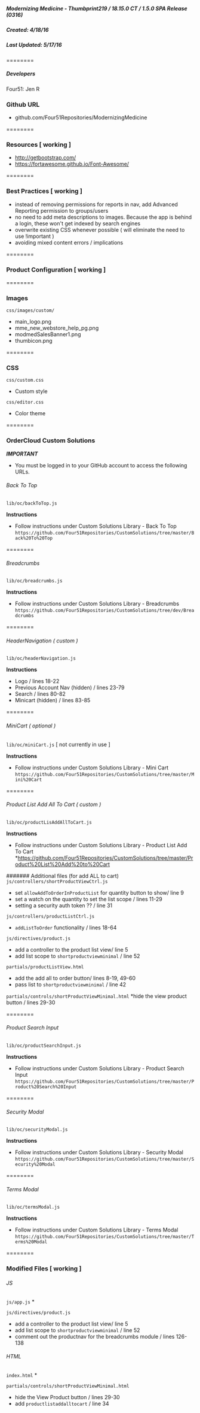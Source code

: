 ##### Modernizing Medicine - Thumbprint219  / 18.15.0 CT / 1.5.0 SPA Release (0316)
##### Created: 4/18/16
##### Last Updated: 5/17/16
========

##### Developers
Four51: Jen R

### Github URL
* github.com/Four51Repositories/ModernizingMedicine

========

### Resources [ working ] 
* http://getbootstrap.com/ 
* https://fortawesome.github.io/Font-Awesome/

========

### Best Practices [ working ] 
* instead of removing permissions for reports in nav, add Advanced Reporting permission to groups/users
* no need to add meta descriptions to images. Because the app is behind a login, these won't get indexed by search engines
* overwrite existing CSS whenever possible ( will eliminate the need to use !important ) 
* avoiding mixed content errors / implications

========

### Product Configuration [ working ]

======== 

### Images
`css/images/custom/` 
* main_logo.png
* mme_new_webstore_help_pg.png
* modmedSalesBanner1.png
* thumbicon.png

========

### CSS
`css/custom.css` 
* Custom style

`css/editor.css` 
* Color theme

======== 

### OrderCloud Custom Solutions
**_IMPORTANT_**
* You must be logged in to your GitHub account to access the following URLs.

###### Back To Top
`lib/oc/backToTop.js`

**Instructions**
* Follow instructions under Custom Solutions Library - Back To Top
`https://github.com/Four51Repositories/CustomSolutions/tree/master/Back%20To%20Top`

========

###### Breadcrumbs
`lib/oc/breadcrumbs.js`

**Instructions**
* Follow instructions under Custom Solutions Library - Breadcrumbs
`https://github.com/Four51Repositories/CustomSolutions/tree/dev/Breadcrumbs`

========

###### HeaderNavigation ( custom )
`lib/oc/headerNavigation.js`

**Instructions**
* Logo / lines 18-22
* Previous Account Nav (hidden) / lines 23-79
* Search / lines 80-82
* Minicart (hidden) / lines 83-85

========

###### MiniCart ( optional )
`lib/oc/miniCart.js` [ not currently in use ]

**Instructions**
* Follow instructions under Custom Solutions Library - Mini Cart
`https://github.com/Four51Repositories/CustomSolutions/tree/master/Mini%20Cart`

========

###### Product List Add All To Cart ( custom )
`lib/oc/productLisAddAllToCart.js`

**Instructions**
* Follow instructions under Custom Solutions Library - Product List Add To Cart
*https://github.com/Four51Repositories/CustomSolutions/tree/master/Product%20List%20Add%20to%20Cart 

####### Additional files (for add ALL to cart)
`js/controllers/shortProductViewCtrl.js`
* set `allowAddToOrderInProductList` for quantity button to show/ line 9
* set a watch on the quantity to set the list scope / lines 11-29
* setting a security auth token ?? / line 31

`js/controllers/productListCtrl.js`
* `addListToOrder` functionality / lines 18-64

`js/directives/product.js`
* add a controller to the product list view/ line 5  
* add list scope to `shortproductviewminimal` / line 52

`partials/productListView.html`
* add the add all to order button/ lines 8-19, 49-60
* pass list to `shortproductviewminimal` / line 42

`partials/controls/shortProductViewMinimal.html`
*hide the view product button / lines 29-30

========

###### Product Search Input
`lib/oc/productSearchInput.js`

**Instructions**
* Follow instructions under Custom Solutions Library - Product Search Input
`https://github.com/Four51Repositories/CustomSolutions/tree/master/Product%20Search%20Input`

========

###### Security Modal
`lib/oc/securityModal.js`

**Instructions**
* Follow instructions under Custom Solutions Library - Security Modal
`https://github.com/Four51Repositories/CustomSolutions/tree/master/Security%20Modal`

========

###### Terms Modal
`lib/oc/termsModal.js`

**Instructions**
* Follow instructions under Custom Solutions Library - Terms Modal
`https://github.com/Four51Repositories/CustomSolutions/tree/master/Terms%20Modal`

========

### Modified Files [ working ] 

###### JS
`js/app.js` 
* 

`js/directives/product.js`
* add a controller to the product list view/ line 5  
* add list scope to `shortproductviewminimal` / line 52
* comment out the productnav for the breadcrumbs module / lines 126-138

###### HTML
`index.html` 
* 

`partials/controls/shortProductViewMinimal.html` 
* hide the View Product button / lines 29-30
* add `productlistaddalltocart` / line 34